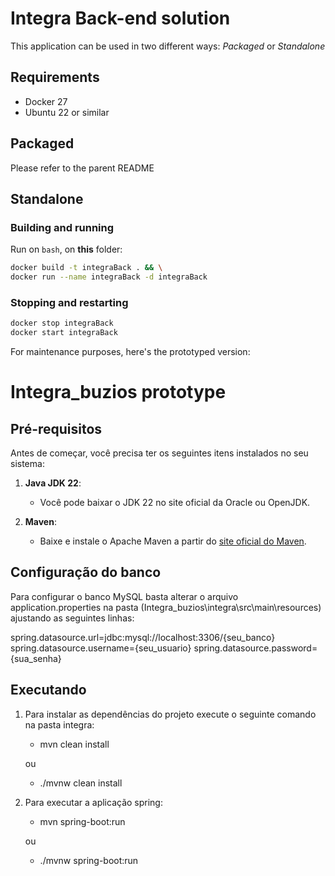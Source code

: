 # Integra Back-end solution

This application can be used in two different ways: *Packaged* or *Standalone*

## Requirements

- Docker 27
- Ubuntu 22 or similar

## Packaged

Please refer to the parent README

## Standalone

### Building and running

Run on `bash`, on **this** folder:

```bash
docker build -t integraBack . && \
docker run --name integraBack -d integraBack
```

### Stopping and restarting

```bash
docker stop integraBack
docker start integraBack
```


For maintenance purposes, here's the prototyped version:
# Integra_buzios prototype

## Pré-requisitos

Antes de começar, você precisa ter os seguintes itens instalados no seu sistema:

1. **Java JDK 22**:
   - Você pode baixar o JDK 22 no site oficial da Oracle ou OpenJDK.

2. **Maven**:
   - Baixe e instale o Apache Maven a partir do [site oficial do Maven](https://maven.apache.org/download.cgi).

## Configuração do banco

Para configurar o banco MySQL basta alterar o arquivo application.properties na pasta 
(Integra_buzios\integra\src\main\resources) ajustando as seguintes linhas:

spring.datasource.url=jdbc:mysql://localhost:3306/{seu_banco}
spring.datasource.username={seu_usuario}
spring.datasource.password={sua_senha}
  

## Executando

1. Para instalar as dependências do projeto execute o seguinte comando na pasta integra:
   - mvn clean install
   
   ou
   - ./mvnw clean install

2. Para executar a aplicação spring:
   - mvn spring-boot:run
   
   ou
   - ./mvnw spring-boot:run